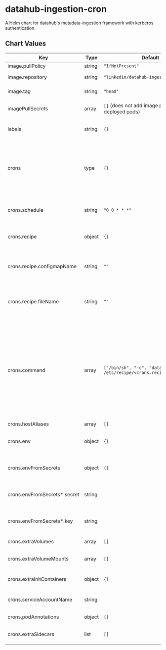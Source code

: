 datahub-ingestion-cron
================
A Helm chart for datahub's metadata-ingestion framework with kerberos authentication.

## Chart Values

| Key | Type | Default | Description |
|-----|------|---------|-------------|
| image.pullPolicy | string | `"IfNotPresent"` | Image pull policy |
| image.repository | string | `"linkedin/datahub-ingestion"` | DataHub Ingestion image repository |
| image.tag | string | `"head"` | DataHub Ingestion image tag |
| imagePullSecrets | array | `[]` (does not add image pull secrets to deployed pods) | Docker registry secret names as an array |
| labels | string | `{}` | Metadata labels to be added to each crawling cron job |
| crons | type | `{}` | A map of crawling parameters per different technology being crawler, the key in the object will be used as the name for the new cron job |
| crons.schedule | string | `"0 0 * * *"` | Cron expression (default is daily at midnight) for crawler jobs |
| crons.recipe | object | `{}` | Recipe configuration to be executed (required) |
| crons.recipe.configmapName | string | `""` | Name of configmap to be mounted containing recipe to be executed |
| crons.recipe.fileName | string | `""` | Name of property within configMap referenced by `recipe.configName` with the concrete recipe definition |
| crons.command | array | `["/bin/sh", "-c", "datahub ingest -c /etc/recipe/<crons.recipe.fileName>"]` | Array of strings denoting the crawling command to be invoked in the cron job. By default it will execute the recipe defined in the `crons.recipe` object. Cron crawling customization is possible by having extra volumes with custom logic to be executed. |
| crons.hostAliases | array | `[]` | host aliases |
| crons.env | object | `{}` | Environment variables to add to the cronjob container |
| crons.envFromSecrets | object | `{}` | Environment variables from secrets to the cronjob container |
| crons.envFromSecrets*.secret | string | | secretKeyRef.name used for environment variable |
| crons.envFromSecrets*.key | string | | secretKeyRef.key used for environment variable |
| crons.extraVolumes | array | `[]` | Additional volumes to add to the pods |
| crons.extraVolumeMounts | array | `[]` | Additional volume mounts to add to the pods |
| crons.extraInitContainers | object | `{}` | Init containers to add to the cronjob container |
| crons.serviceAccountName | string | | Service account name used for the cronjob container |
| crons.podAnnotations | object | `{}` | Annotations to add to the pods |
| crons.extraSidecars | list | `[]` | Add sidecar containers to the pod |

